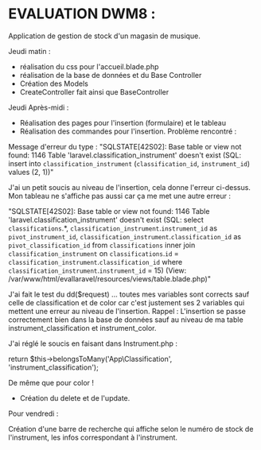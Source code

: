 <h1>EVALUATION DWM8 :</h1>

Application de gestion de stock d'un magasin de musique.

Jeudi matin :

- réalisation du css pour l'accueil.blade.php
- réalisation de la base de données et du Base Controller
- Création des Models
- CreateController fait ainsi que BaseController

Jeudi Après-midi :

- Réalisation des pages pour l'insertion (formulaire) et le tableau
- Réalisation des commandes pour l'insertion.
Problème rencontré :

Message d'erreur du type :
"SQLSTATE[42S02]: Base table or view not found: 1146 Table 'laravel.classification_instrument' doesn't exist (SQL: insert into `classification_instrument` (`classification_id`, `instrument_id`) values (2, 1))"

J'ai un petit soucis au niveau de l'insertion, cela donne l'erreur ci-dessus.
Mon tableau ne s'affiche pas aussi car ça me met une autre erreur :

"SQLSTATE[42S02]: Base table or view not found: 1146 Table 'laravel.classification_instrument' doesn't exist (SQL: select `classifications`.\*, `classification_instrument`.`instrument_id` as `pivot_instrument_id`, `classification_instrument`.`classification_id` as `pivot_classification_id` from `classifications` inner join `classification_instrument` on `classifications`.`id` = `classification_instrument`.`classification_id` where `classification_instrument`.`instrument_id` = 15) (View: /var/www/html/evallaravel/resources/views/table.blade.php)"

J'ai fait le test du dd($request) ... toutes mes variables sont corrects sauf celle de classification et de color car c'est justement ses 2 variables qui mettent une erreur au niveau de l'insertion.
Rappel : L'insertion se passe correctement bien dans la base de données sauf au niveau de ma table instrument_classification et instrument_color.

J'ai réglé le soucis en faisant dans Instrument.php :

return $this->belongsToMany('App\Classification', 'instrument_classification');

De même que pour color !

- Création du delete et de l'update.

Pour vendredi :

Création d'une barre de recherche qui affiche selon le numéro de stock de l'instrument, les infos correspondant à l'instrument. 
